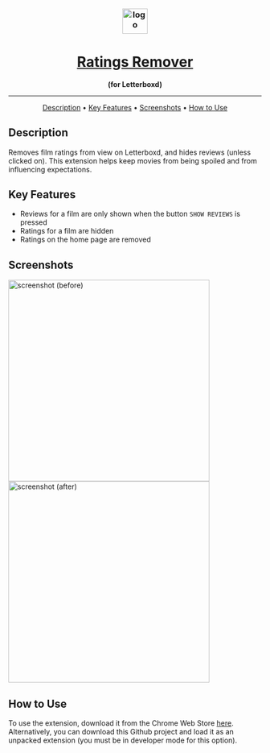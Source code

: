 <h3 align="center"><a href="https://chrome.google.com/webstore/detail/letterboxd-ratings-remove/hjnkheioinkniboimdnmpcfcnblcmdka"><img src="https://raw.githubusercontent.com/qjack001/Letterboxd-Ratings-Remover/master/icon.png" alt="logo" width="50"></a></h3>
<h1 align="center">
  <a href="https://chrome.google.com/webstore/detail/letterboxd-ratings-remove/hjnkheioinkniboimdnmpcfcnblcmdka">Ratings Remover</a>
</h1>
<p align="center"><b>(for Letterboxd)</b></p>
<hr>

<p align="center">
  <a href="#description">Description</a> •
  <a href="#key-features">Key Features</a> •
  <a href="#screenshots">Screenshots</a> •
  <a href="#how-to-use">How to Use</a>
</p> 

## Description

Removes film ratings from view on Letterboxd, and hides reviews (unless clicked on). This extension helps keep movies from being spoiled and from influencing expectations.

## Key Features

- Reviews for a film are only shown when the button `SHOW REVIEWS` is pressed
- Ratings for a film are hidden
- Ratings on the home page are removed

## Screenshots

<img src="https://raw.githubusercontent.com/qjack001/Letterboxd-Ratings-Remover/master/screenshots/Screen%20Shot%202019-08-28%20at%2011.47.16%20PM.png" alt="screenshot (before)" width=400><img src="https://raw.githubusercontent.com/qjack001/Letterboxd-Ratings-Remover/master/screenshots/Screen%20Shot%202019-08-28%20at%2011.46.53%20PM.png" alt="screenshot (after)" width=400>

## How to Use

To use the extension, download it from the Chrome Web Store [here](https://chrome.google.com/webstore/detail/letterboxd-ratings-remove/hjnkheioinkniboimdnmpcfcnblcmdka). Alternatively, you can download this Github project and load it as an unpacked extension (you must be in developer mode for this option).
